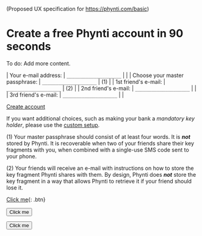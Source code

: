 (Proposed UX specification for https://phynti.com/basic)

# Create a free Phynti account in 90 seconds

To do: Add more content.

| Your e-mail address:               | `____________________`  | |
| Choose your master passphrase:     | `____________________`  | (1) |
| 1st friend's e-mail:               | `____________________`  | (2) |
| 2nd friend's e-mail:               | `____________________`  | |
| 3rd friend's e-mail:               | `____________________`  | |

[Create account][]

If you want additional choices, such as making your bank a *mandatory key holder*, please use the [custom setup][].

(1) Your master passphrase should consist of at least four words. It is **_not_** stored by Phynti. It is recoverable when two of your friends share their key fragments with you, when combined with a single-use SMS code sent to your phone.

(2) Your friends will receive an e-mail with instructions on how to store the key fragment Phynti shares with them. By design, Phynti does **_not_** store the key fragment in a way that allows Phynti to retrieve it if your friend should lose it.

[Create account]: #create
[Custom setup]: custom

[Click me](http://www.google.com){: .btn}

<button name="button">Click me</button>

<button class="btn">Click me</button>
